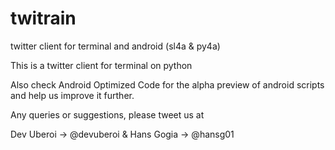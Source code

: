 twitrain
========

twitter client for terminal and android (sl4a & py4a)

This is a twitter client for terminal on python

Also check Android Optimized Code for the alpha preview of android scripts and help us improve it further.

Any queries or suggestions, please tweet us at

Dev Uberoi -> @devuberoi  &  Hans Gogia -> @hansg01


